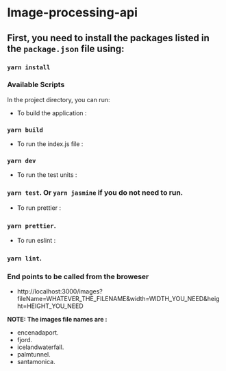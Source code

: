 # Image-processing-api

## First, you need to install the packages listed in the `package.json` file using:

### `yarn install`


### Available Scripts
In the project directory, you can run:

- To build the application :

### `yarn build`


- To run the index.js file :  

### `yarn dev`

- To run the test units :

### `yarn test`. Or `yarn jasmine` if you do not need to run.


- To run prettier :

### `yarn prettier`.



- To run eslint :

### `yarn lint`.

### End points to be called from the broweser
- http://localhost:3000/images?fileName=WHATEVER_THE_FILENAME&width=WIDTH_YOU_NEED&height=HEIGHT_YOU_NEED

**NOTE: The images file names are :**
- encenadaport.
- fjord.
- icelandwaterfall.
- palmtunnel.
- santamonica.
